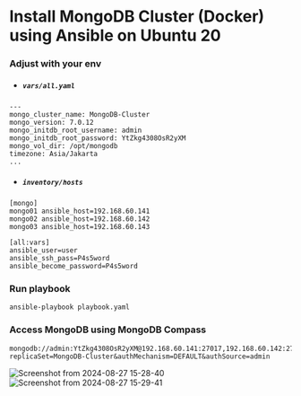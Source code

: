 # Install MongoDB Cluster (Docker) using Ansible on Ubuntu 20 
### Adjust with your env
- ##### <i> ``` vars/all.yaml ``` </i> 
```
---
mongo_cluster_name: MongoDB-Cluster
mongo_version: 7.0.12
mongo_initdb_root_username: admin
mongo_initdb_root_password: YtZkg4308OsR2yXM
mongo_vol_dir: /opt/mongodb
timezone: Asia/Jakarta
...
```
- ##### <i> ``` inventory/hosts ``` </i>
```
[mongo]
mongo01 ansible_host=192.168.60.141
mongo02 ansible_host=192.168.60.142
mongo03 ansible_host=192.168.60.143

[all:vars]
ansible_user=user
ansible_ssh_pass=P4s5word
ansible_become_password=P4s5word
```
### Run playbook
```
ansible-playbook playbook.yaml
```
### Access MongoDB using MongoDB Compass

```
mongodb://admin:YtZkg4308OsR2yXM@192.168.60.141:27017,192.168.60.142:27017,192.168.60.143:27017/?replicaSet=MongoDB-Cluster&authMechanism=DEFAULT&authSource=admin
```
![Screenshot from 2024-08-27 15-28-40](https://github.com/user-attachments/assets/2dcfb26d-39c8-460d-bb70-0ffd9cae0e1f)
![Screenshot from 2024-08-27 15-29-41](https://github.com/user-attachments/assets/fe9e38bc-174a-4e90-871f-26e7897d5515)





